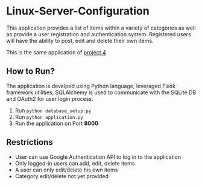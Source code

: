 # Linux-Server-Configuration

This application provides a list of items within a variety of categories as well as provide a user registration and authentication system. Registered users will have the ability to post, edit and delete their own items.

This is the same application of [project 4](https://github.com/H-Wardak/item-catalog)







## How to Run?
The application is develped using Python language, leveraged Flask framework utilities, SQLAlchemy is used to communicate with the SQLite DB and OAuth2 for user login process.
1. Run ``` python database_setup.py ```
2. Run ``` python application.py ```
3. Run the application on Port **8000**

## Restrictions
- User can use Google Authentication API to log in to the application
- Only logged-in users can add, edit, delete items
- A user can only edit/delete his own items
- Category edit/delete not yet provided
